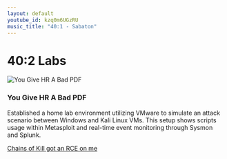 ```yaml
---
layout: default
youtube_id: kzq0m6UGzRU
music_title: "40:1 - Sabaton"
---
```


# 40:2 Labs

<div class="project-card">
    <img src="{{ '../../images/40-2-labs/you-give-hr-a-bad-pdf/cover.jpg' | relative_url }}" alt="You Give HR A Bad PDF" class="cover-square" />
    <div class="project-content">
      <div>
        <h3>You Give HR A Bad PDF</h3>
        <p>
          Established a home lab environment utilizing VMware to simulate an attack scenario between Windows and Kali Linux VMs. This setup shows scripts usage within Metasploit and real-time event monitoring through Sysmon and Splunk.
        </p>
      </div>
      <div>
        <a class="button-link" href="{{ '/projects/40-2-labs/you-give-hr-a-bad-pdf' | relative_url }}">Chains of Kill got an RCE on me</a>
      </div>
    </div>
  </div>